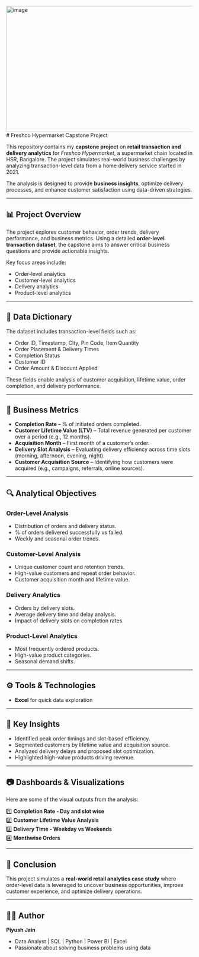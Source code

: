 <img width="733" height="340" alt="image" src="https://github.com/user-attachments/assets/8a7e4aa6-7e50-4f21-81e2-5d591d129094" /># Freshco Hypermarket Capstone Project  

This repository contains my **capstone project** on **retail transaction and delivery analytics** for *Freshco Hypermarket*, a supermarket chain located in HSR, Bangalore. The project simulates real-world business challenges by analyzing transaction-level data from a home delivery service started in 2021.  

The analysis is designed to provide **business insights**, optimize delivery processes, and enhance customer satisfaction using data-driven strategies.  

---

## 📊 Project Overview  

The project explores customer behavior, order trends, delivery performance, and business metrics. Using a detailed **order-level transaction dataset**, the capstone aims to answer critical business questions and provide actionable insights.  

Key focus areas include:  
- Order-level analytics  
- Customer-level analytics  
- Delivery analytics  
- Product-level analytics  

---

## 📖 Data Dictionary  

The dataset includes transaction-level fields such as:  
- Order ID, Timestamp, City, Pin Code, Item Quantity  
- Order Placement & Delivery Times  
- Completion Status  
- Customer ID  
- Order Amount & Discount Applied  

These fields enable analysis of customer acquisition, lifetime value, order completion, and delivery performance.  

---

## 📌 Business Metrics  

- **Completion Rate** – % of initiated orders completed.  
- **Customer Lifetime Value (LTV)** – Total revenue generated per customer over a period (e.g., 12 months).  
- **Acquisition Month** – First month of a customer’s order.  
- **Delivery Slot Analysis** – Evaluating delivery efficiency across time slots (morning, afternoon, evening, night).  
- **Customer Acquisition Source** – Identifying how customers were acquired (e.g., campaigns, referrals, online sources).  

---

## 🔍 Analytical Objectives  

### Order-Level Analysis  
- Distribution of orders and delivery status.  
- % of orders delivered successfully vs failed.  
- Weekly and seasonal order trends.  

### Customer-Level Analysis  
- Unique customer count and retention trends.  
- High-value customers and repeat order behavior.  
- Customer acquisition month and lifetime value.  

### Delivery Analytics  
- Orders by delivery slots.  
- Average delivery time and delay analysis.  
- Impact of delivery slots on completion rates.  

### Product-Level Analytics  
- Most frequently ordered products.  
- High-value product categories.  
- Seasonal demand shifts.  

---

## ⚙️ Tools & Technologies  

- **Excel** for quick data exploration  

---

## 🚀 Key Insights  

- Identified peak order timings and slot-based efficiency.  
- Segmented customers by lifetime value and acquisition source.  
- Analyzed delivery delays and proposed slot optimization.  
- Highlighted high-value products driving revenue.  

---

## 📷 Dashboards & Visualizations  

Here are some of the visual outputs from the analysis:  

1️⃣ **Completion Rate - Day and slot wise**  
2️⃣ **Customer Lifetime Value Analysis**  
3️⃣ **Delivery Time - Weekday vs Weekends**  
4️⃣ **Monthwise Orders**  


---

## 📌 Conclusion  

This project simulates a **real-world retail analytics case study** where order-level data is leveraged to uncover business opportunities, improve customer experience, and optimize delivery operations.  

---

## 🧑‍💻 Author  

**Piyush Jain**  
- Data Analyst | SQL | Python | Power BI | Excel  
- Passionate about solving business problems using data  
